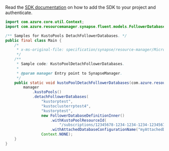 Read the [SDK documentation](https://github.com/Azure/azure-sdk-for-java/blob/azure-resourcemanager-synapse_1.0.0-beta.4/sdk/synapse/azure-resourcemanager-synapse/README.md) on how to add the SDK to your project and authenticate.

```java
import com.azure.core.util.Context;
import com.azure.resourcemanager.synapse.fluent.models.FollowerDatabaseDefinitionInner;

/** Samples for KustoPools DetachFollowerDatabases. */
public final class Main {
    /*
     * x-ms-original-file: specification/synapse/resource-manager/Microsoft.Synapse/preview/2021-06-01-preview/examples/KustoPoolFollowerDatabasesDetach.json
     */
    /**
     * Sample code: KustoPoolDetachFollowerDatabases.
     *
     * @param manager Entry point to SynapseManager.
     */
    public static void kustoPoolDetachFollowerDatabases(com.azure.resourcemanager.synapse.SynapseManager manager) {
        manager
            .kustoPools()
            .detachFollowerDatabases(
                "kustorptest",
                "kustoclusterrptest4",
                "kustorptest",
                new FollowerDatabaseDefinitionInner()
                    .withKustoPoolResourceId(
                        "/subscriptions/12345678-1234-1234-1234-123456789098/resourceGroups/kustorptest/providers/Microsoft.Synapse/workspaces/kustorptest/kustoPools/leader4")
                    .withAttachedDatabaseConfigurationName("myAttachedDatabaseConfiguration"),
                Context.NONE);
    }
}
```
